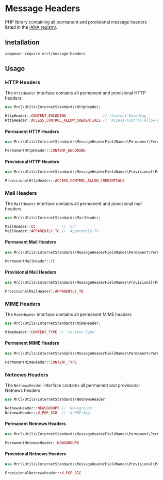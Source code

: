 # Message Headers

PHP library containing all permanent and provisional message headers listed in
the [IANA registry](https://www.iana.org/assignments/message-headers/message-headers.xhtml).

## Installation

```
composer require mrcl/message-headers
```

## Usage

### HTTP Headers

The `HttpHeader` interface contains all permanent and provisional HTTP headers

```php
use Mrcl\Utils\InternetStandards\HttpHeader;

HttpHeader::CONTENT_ENCODING                 // 'Content-Encoding'
HttpHeader::ACCESS_CONTROL_ALLOW_CREDENTIALS // 'Access-Control-Allow-Credentials'
```

#### Permanent HTTP Headers

```php
use Mrcl\Utils\InternetStandards\MessageHeaderFieldNames\Permanent\PermanentHttpHeader;

PermanentHttpHeader::CONTENT_ENCODING
```

#### Provisional HTTP Headers

```php
use Mrcl\Utils\InternetStandards\MessageHeaderFieldNames\Provisional\ProvisionalHttpHeader;

ProvisionalHttpHeader::ACCESS_CONTROL_ALLOW_CREDENTIALS
```

### Mail Headers

The `MailHeader` interface contains all permanent and provisional mail headers

```php
use Mrcl\Utils\InternetStandards\MailHeader;

MailHeader::CC            // 'Cc'
MailHeader::APPARENTLY_TO // 'Apparently-To'
```

#### Permanent Mail Headers

```php
use Mrcl\Utils\InternetStandards\MessageHeaderFieldNames\Permanent\PermanentMailHeader;

PermanentMailHeader::CC
```

#### Provisional Mail Headers

```php
use Mrcl\Utils\InternetStandards\MessageHeaderFieldNames\Provisional\ProvisionalMailHeader;

ProvisionalMailHeader::APPARENTLY_TO
```

### MIME Headers

The `MimeHeader` interface contains all permanent MIME headers

```php
use Mrcl\Utils\InternetStandards\MimeHeader;

MimeHeader::CONTENT_TYPE // 'Content-Type'
```

#### Permanent MIME Headers

```php
use Mrcl\Utils\InternetStandards\MessageHeaderFieldNames\Permanent\PermanentMimeHeader;

PermanentMimeHeader::CONTENT_TYPE
```

### Netnews Headers

The `NetnewsHeader` interface contains all permanent and provisional Netnews headers

```php
use Mrcl\Utils\InternetStandards\NetnewsHeader;

NetnewsHeader::NEWSGROUPS // 'Newsgroups'
NetnewsHeader::X_PGP_SIG  // 'X-PGP-Sig'
```

#### Permanent Netnews Headers

```php
use Mrcl\Utils\InternetStandards\MessageHeaderFieldNames\Permanent\PermanentNetnewsHeader;

PermanentNetnewsHeader::NEWSGROUPS
```

#### Provisional Netnews Headers

```php
use Mrcl\Utils\InternetStandards\MessageHeaderFieldNames\Provisional\ProvisionalNetnewsHeader;

ProvisionalNetnewsHeader::X_PGP_SIG
```